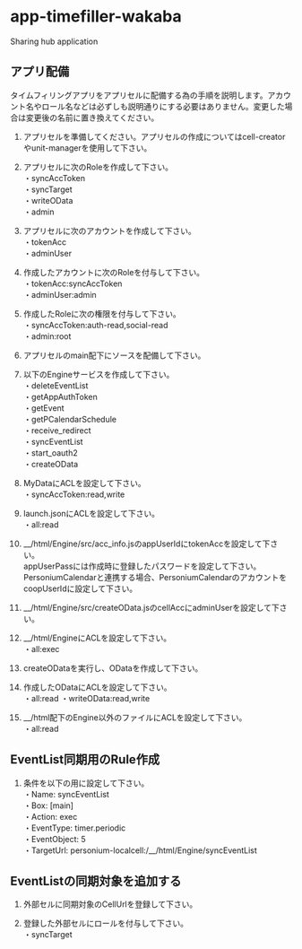 # app-timefiller-wakaba
Sharing hub application

## アプリ配備
タイムフィリングアプリをアプリセルに配備する為の手順を説明します。アカウント名やロール名などは必ずしも説明通りにする必要はありません。変更した場合は変更後の名前に置き換えてください。

1. アプリセルを準備してください。アプリセルの作成についてはcell-creatorやunit-managerを使用して下さい。

1. アプリセルに次のRoleを作成して下さい。  
 ・syncAccToken  
 ・syncTarget  
 ・writeOData  
 ・admin  

1. アプリセルに次のアカウントを作成して下さい。  
 ・tokenAcc  
 ・adminUser  

1. 作成したアカウントに次のRoleを付与して下さい。  
 ・tokenAcc:syncAccToken  
 ・adminUser:admin  

1. 作成したRoleに次の権限を付与して下さい。  
 ・syncAccToken:auth-read,social-read  
 ・admin:root  

1. アプリセルのmain配下にソースを配備して下さい。  

1. 以下のEngineサービスを作成して下さい。  
 ・deleteEventList  
 ・getAppAuthToken  
 ・getEvent  
 ・getPCalendarSchedule  
 ・receive_redirect  
 ・syncEventList  
 ・start_oauth2  
 ・createOData  

1. MyDataにACLを設定して下さい。  
 ・syncAccToken:read,write  

1. launch.jsonにACLを設定して下さい。  
 ・all:read  

1. __/html/Engine/src/acc_info.jsのappUserIdにtokenAccを設定して下さい。  
   appUserPassには作成時に登録したパスワードを設定して下さい。  
   PersoniumCalendarと連携する場合、PersoniumCalendarのアカウントをcoopUserIdに設定して下さい。

1. __/html/Engine/src/createOData.jsのcellAccにadminUserを設定して下さい。  

1. __/html/EngineにACLを設定して下さい。  
 ・all:exec

1. createODataを実行し、ODataを作成して下さい。  

1. 作成したODataにACLを設定して下さい。  
 ・all:read
 ・writeOData:read,write

1. __/html配下のEngine以外のファイルにACLを設定して下さい。  
 ・all:read

## EventList同期用のRule作成
1. 条件を以下の用に設定して下さい。  
 ・Name: syncEventList  
 ・Box: [main]  
 ・Action: exec  
 ・EventType: timer.periodic  
 ・EventObject: 5  
 ・TargetUrl: personium-localcell:/__/html/Engine/syncEventList  

## EventListの同期対象を追加する
1. 外部セルに同期対象のCellUrlを登録して下さい。

1. 登録した外部セルにロールを付与して下さい。  
 ・syncTarget